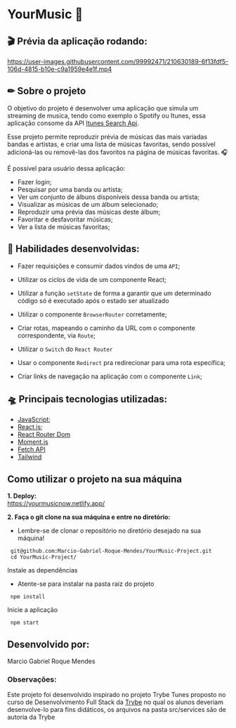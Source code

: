 # YourMusic :musical_note:

## :clapper: Prévia da aplicação rodando:
https://user-images.githubusercontent.com/99992471/210630189-6f13fdf5-106d-4815-b10e-c9a1959e4e1f.mp4

## ✏ Sobre o projeto

O objetivo do projeto é desenvolver uma aplicação que simula um streaming de musica, tendo como exemplo o Spotify ou Itunes, essa aplicação consome da API [Itunes Search Api](https://developer.apple.com/library/archive/documentation/AudioVideo/Conceptual/iTuneSearchAPI/index.html).

Esse projeto permite reproduzir prévia de músicas das mais variadas bandas e artistas, e criar uma lista de músicas favoritas, sendo possível adicioná-las ou removê-las dos favoritos na página de músicas favoritas. :headphones:

É possível para usuário dessa aplicação:

* Fazer login;
* Pesquisar por uma banda ou artista;
* Ver um conjunto de álbuns disponíveis dessa banda ou artista;
* Visualizar as músicas de um álbum selecionado;
* Reproduzir uma prévia das músicas deste álbum;
* Favoritar e desfavoritar músicas;
* Ver a lista de músicas favoritas;

## :wrench: Habilidades desenvolvidas:
* Fazer requisições e consumir dados vindos de uma `API`;

* Utilizar os ciclos de vida de um componente React;

* Utilizar a função `setState` de forma a garantir que um determinado código só é executado após o estado ser atualizado
  
* Utilizar o componente `BrowserRouter` corretamente;

* Criar rotas, mapeando o caminho da URL com o componente correspondente, via `Route`;

* Utilizar o `Switch` do `React Router`

* Usar o componente `Redirect` pra redirecionar para uma rota específica;

* Criar links de navegação na aplicação com o componente `Link`;

## :flying_saucer: Principais tecnologias utilizadas: 
- [JavaScript](https://developer.mozilla.org/pt-BR/docs/Web/JavaScript);
- [React.js](https://pt-br.reactjs.org/);
- [React Router Dom](https://reactrouter.com/en/main)
- [Moment.js](https://momentjs.com/)
- [Fetch API](https://developer.mozilla.org/pt-BR/docs/Web/API/Fetch_API)
- [Tailwind](https://tailwindcss.com/)

## Como utilizar o projeto na sua máquina
<strong>1. Deploy:</strong>
</br>
https://yourmusicnow.netlify.app/

<strong>2. Faça o git clone na sua máquina e entre no diretório:</strong>
 - Lembre-se de clonar o repositório no diretório desejado na sua máquina!
 ```
  git@github.com:Marcio-Gabriel-Roque-Mendes/YourMusic-Project.git
  cd YourMusic-Project/
 ```
 Instale as dependências
 - Atente-se para instalar na pasta raiz do projeto
```
 npm install
```
Inicie a aplicação 
```
 npm start
```
## Desenvolvido por: 
Marcio Gabriel Roque Mendes

### Observações:
Este projeto foi desenvolvido inspirado no projeto Trybe Tunes proposto no curso de Desenvolvimento Full Stack da [Trybe](https://www.betrybe.com/) no qual os alunos deveriam desenvolve-lo para fins didáticos, os arquivos na pasta src/services são de autoria da Trybe
